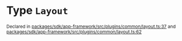# Type `Layout`
<sub>Declared in [packages/sdk/app-framework/src/plugins/common/layout.ts:37](https://github.com/dxos/dxos/blob/7194736719/packages/sdk/app-framework/src/plugins/common/layout.ts#L37) and [packages/sdk/app-framework/src/plugins/common/layout.ts:62](https://github.com/dxos/dxos/blob/7194736719/packages/sdk/app-framework/src/plugins/common/layout.ts#L62)</sub>






